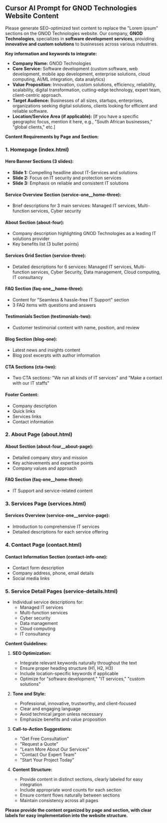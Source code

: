 ## Cursor AI Prompt for GNOD Technologies Website Content

Please generate SEO-optimized text content to replace the "Lorem ipsum" sections on the GNOD Technologies website. Our company, **GNOD Technologies**, specializes in **software development services**, providing **innovative and custom solutions** to businesses across various industries.

**Key information and keywords to integrate:**

- **Company Name:** GNOD Technologies
- **Core Service:** Software development (custom software, web development, mobile app development, enterprise solutions, cloud computing, AI/ML integration, data analytics)
- **Value Proposition:** Innovation, custom solutions, efficiency, reliability, scalability, digital transformation, cutting-edge technology, expert team, client-centric approach.
- **Target Audience:** Businesses of all sizes, startups, enterprises, organizations seeking digital solutions, clients looking for efficient and reliable software.
- **Location/Service Area (if applicable):** [If you have a specific geographic focus, mention it here, e.g., "South African businesses," "global clients," etc.]

**Content Requirements by Page and Section:**

### **1. Homepage (index.html)**

#### **Hero Banner Sections (3 slides):**

- **Slide 1:** Compelling headline about IT-Services and solutions
- **Slide 2:** Focus on IT security and protection services
- **Slide 3:** Emphasis on reliable and consistent IT solutions

#### **Service Overview Section (service-one\_\_home-three):**

- Brief descriptions for 3 main services: Managed IT services, Multi-function services, Cyber security

#### **About Section (about-four):**

- Company description highlighting GNOD Technologies as a leading IT solutions provider
- Key benefits list (3 bullet points)

#### **Services Grid Section (service-three):**

- Detailed descriptions for 6 services: Managed IT services, Multi-function services, Cyber Security, Data management, Cloud computing, IT consultancy

#### **FAQ Section (faq-one\_\_home-three):**

- Content for "Seamless & hassle-free IT Support" section
- 3 FAQ items with questions and answers

#### **Testimonials Section (testimonials-two):**

- Customer testimonial content with name, position, and review

#### **Blog Section (blog-one):**

- Latest news and insights content
- Blog post excerpts with author information

#### **CTA Sections (cta-two):**

- Two CTA sections: "We run all kinds of IT services" and "Make a contact with our IT staffs"

#### **Footer Content:**

- Company description
- Quick links
- Services links
- Contact information

### **2. About Page (about.html)**

#### **About Section (about-four\_\_about-page):**

- Detailed company story and mission
- Key achievements and expertise points
- Company values and approach

#### **FAQ Section (faq-one\_\_home-three):**

- IT Support and service-related content

### **3. Services Page (services.html)**

#### **Services Overview (service-one\_\_service-page):**

- Introduction to comprehensive IT services
- Detailed descriptions for each service offering

### **4. Contact Page (contact.html)**

#### **Contact Information Section (contact-info-one):**

- Contact form description
- Company address, phone, email details
- Social media links

### **5. Service Detail Pages (service-details.html)**

- Individual service descriptions for:
  - Managed IT services
  - Multi-function services
  - Cyber security
  - Data management
  - Cloud computing
  - IT consultancy

**Content Guidelines:**

1. **SEO Optimization:**

   - Integrate relevant keywords naturally throughout the text
   - Ensure proper heading structure (H1, H2, H3)
   - Include location-specific keywords if applicable
   - Optimize for "software development," "IT services," "custom solutions"

2. **Tone and Style:**

   - Professional, innovative, trustworthy, and client-focused
   - Clear and engaging language
   - Avoid technical jargon unless necessary
   - Emphasize benefits and value proposition

3. **Call-to-Action Suggestions:**

   - "Get Free Consultation"
   - "Request a Quote"
   - "Learn More About Our Services"
   - "Contact Our Expert Team"
   - "Start Your Project Today"

4. **Content Structure:**
   - Provide content in distinct sections, clearly labeled for easy integration
   - Include appropriate word counts for each section
   - Ensure content flows naturally between sections
   - Maintain consistency across all pages

**Please provide the content organized by page and section, with clear labels for easy implementation into the website structure.**
